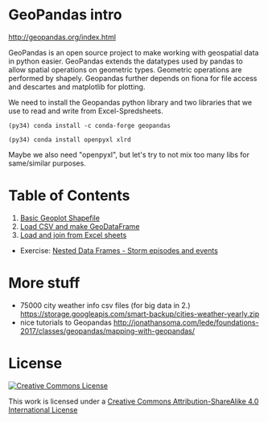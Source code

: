 GeoPandas intro
===============

http://geopandas.org/index.html

GeoPandas is an open source project to make working with geospatial data in python easier.
GeoPandas extends the datatypes used by pandas to allow spatial operations on geometric types.
Geometric operations are performed by shapely.
Geopandas further depends on fiona for file access and descartes and matplotlib for plotting.

We need to install the Geopandas python library and two libraries that we use to read and write from Excel-Spredsheets.

```shell
(py34) conda install -c conda-forge geopandas

(py34) conda install openpyxl xlrd
```

Maybe we also need "openpyxl", but let's try to not mix too many libs for same/similar purposes.

Table of Contents
=================

1. [Basic Geoplot Shapefile](01%20Basic%20Geoplot%20Shapefile.ipynb)
2. [Load CSV and make GeoDataFrame](02%20Load%20CSV%20and%20make%20GeoDataFrame.ipynb)
3. [Load and join from Excel sheets](03%20Load%20and%20join%20from%20Excel%20sheets.ipynb)

* Exercise: [Nested Data Frames - Storm episodes and events](Nested%20DataFrames%20-%20Storms.ipynb)

More stuff
==========

* 75000 city weather info csv files (for big data in 2.) https://storage.googleapis.com/smart-backup/cities-weather-yearly.zip
* nice tutorials to Geopandas http://jonathansoma.com/lede/foundations-2017/classes/geopandas/mapping-with-geopandas/

License
=======

<a rel="license" href="http://creativecommons.org/licenses/by-sa/4.0/"><img alt="Creative Commons License" style="border-width:0" src="http://i.creativecommons.org/l/by-sa/4.0/88x31.png" /></a><br />

This work is licensed under a [Creative Commons Attribution-ShareAlike 4.0 International License](http://creativecommons.org/licenses/by-sa/4.0/)

